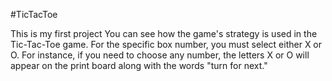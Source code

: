 #TicTacToe

This is my first project 
You can see how the game's strategy is used in the Tic-Tac-Toe game.
For the specific box number, you must select either X or O. For instance, if you need to choose any number, the letters X or O will appear on the print board along with the words "turn for next."
